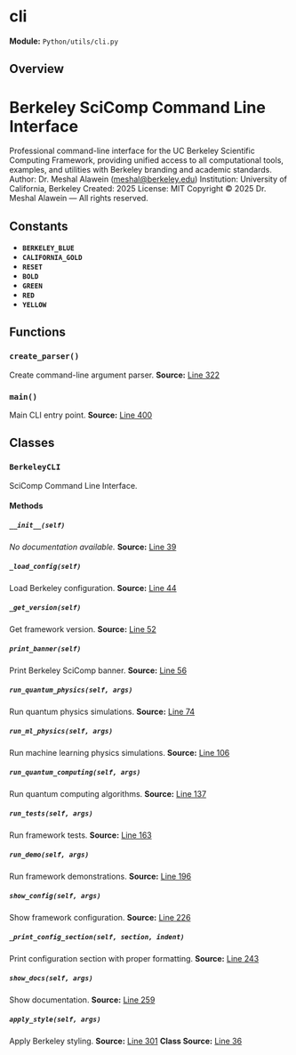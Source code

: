 # cli
**Module:** `Python/utils/cli.py`
## Overview
Berkeley SciComp Command Line Interface
======================================
Professional command-line interface for the UC Berkeley Scientific Computing
Framework, providing unified access to all computational tools, examples,
and utilities with Berkeley branding and academic standards.
Author: Dr. Meshal Alawein (meshal@berkeley.edu)
Institution: University of California, Berkeley
Created: 2025
License: MIT
Copyright © 2025 Dr. Meshal Alawein — All rights reserved.
## Constants
- **`BERKELEY_BLUE`**
- **`CALIFORNIA_GOLD`**
- **`RESET`**
- **`BOLD`**
- **`GREEN`**
- **`RED`**
- **`YELLOW`**
## Functions
### `create_parser()`
Create command-line argument parser.
**Source:** [Line 322](Python/utils/cli.py#L322)
### `main()`
Main CLI entry point.
**Source:** [Line 400](Python/utils/cli.py#L400)
## Classes
### `BerkeleyCLI`
SciComp Command Line Interface.
#### Methods
##### `__init__(self)`
*No documentation available.*
**Source:** [Line 39](Python/utils/cli.py#L39)
##### `_load_config(self)`
Load Berkeley configuration.
**Source:** [Line 44](Python/utils/cli.py#L44)
##### `_get_version(self)`
Get framework version.
**Source:** [Line 52](Python/utils/cli.py#L52)
##### `print_banner(self)`
Print Berkeley SciComp banner.
**Source:** [Line 56](Python/utils/cli.py#L56)
##### `run_quantum_physics(self, args)`
Run quantum physics simulations.
**Source:** [Line 74](Python/utils/cli.py#L74)
##### `run_ml_physics(self, args)`
Run machine learning physics simulations.
**Source:** [Line 106](Python/utils/cli.py#L106)
##### `run_quantum_computing(self, args)`
Run quantum computing algorithms.
**Source:** [Line 137](Python/utils/cli.py#L137)
##### `run_tests(self, args)`
Run framework tests.
**Source:** [Line 163](Python/utils/cli.py#L163)
##### `run_demo(self, args)`
Run framework demonstrations.
**Source:** [Line 196](Python/utils/cli.py#L196)
##### `show_config(self, args)`
Show framework configuration.
**Source:** [Line 226](Python/utils/cli.py#L226)
##### `_print_config_section(self, section, indent)`
Print configuration section with proper formatting.
**Source:** [Line 243](Python/utils/cli.py#L243)
##### `show_docs(self, args)`
Show documentation.
**Source:** [Line 259](Python/utils/cli.py#L259)
##### `apply_style(self, args)`
Apply Berkeley styling.
**Source:** [Line 301](Python/utils/cli.py#L301)
**Class Source:** [Line 36](Python/utils/cli.py#L36)